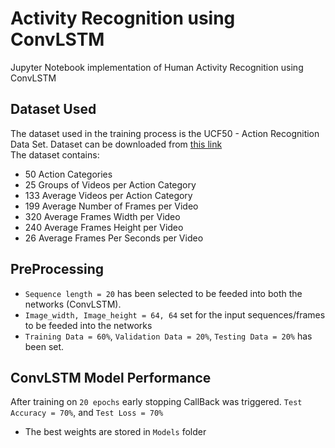 # Activity Recognition using ConvLSTM
Jupyter Notebook implementation of Human Activity Recognition using ConvLSTM 

## Dataset Used
The dataset used in the training process is the UCF50 - Action Recognition Data Set. Dataset can be downloaded from [this link](https://www.crcv.ucf.edu/data/UCF50.php)</br>
The dataset contains:
- 50 Action Categories
- 25 Groups of Videos per Action Category
- 133 Average Videos per Action Category
- 199 Average Number of Frames per Video
- 320 Average Frames Width per Video
- 240 Average Frames Height per Video
- 26 Average Frames Per Seconds per Video


## PreProcessing
- `Sequence length = 20` has been selected to be feeded into both the networks (ConvLSTM).
- `Image_width, Image_height = 64, 64` set for the input sequences/frames to be feeded into the networks
- `Training Data = 60%`, `Validation Data = 20%`, `Testing Data = 20%` has been set.


## ConvLSTM Model Performance
After training on `20 epochs` early stopping CallBack was triggered. `Test Accuracy = 70%`, and `Test Loss = 70%`


 - The best weights are stored in `Models` folder

